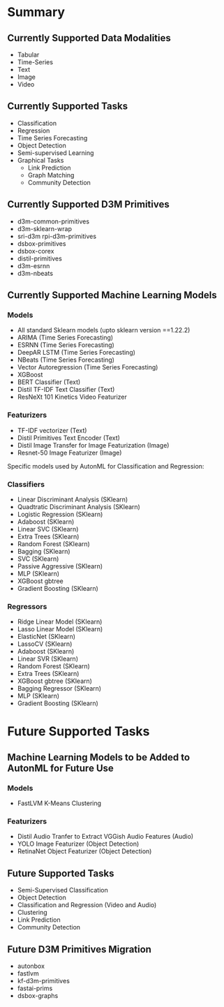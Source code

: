 # Summary

## Currently Supported Data Modalities

- Tabular
- Time-Series
- Text
- Image
- Video

## Currently Supported Tasks 
- Classification
- Regression
- Time Series Forecasting
- Object Detection
- Semi-supervised Learning
- Graphical Tasks
    - Link Prediction
    - Graph Matching
    - Community Detection

## Currently Supported D3M Primitives
- d3m-common-primitives 
- d3m-sklearn-wrap 
- sri-d3m rpi-d3m-primitives 
- dsbox-primitives 
- dsbox-corex 
- distil-primitives 
- d3m-esrnn 
- d3m-nbeats

## Currently Supported Machine Learning Models

### Models
- All standard Sklearn models (upto sklearn version ==1.22.2)
- ARIMA (Time Series Forecasting)
- ESRNN (Time Series Forecasting)
- DeepAR LSTM (Time Series Forecasting)
- NBeats (Time Series Forecasting)
- Vector Autoregression (Time Series Forecasting)
- XGBoost 
- BERT Classifier (Text)
- Distil TF-IDF Text Classifier (Text)
- ResNeXt 101 Kinetics Video Featurizer

### Featurizers
- TF-IDF vectorizer (Text)
- Distil Primitives Text Encoder (Text)
- Distil Image Transfer for Image Featurization (Image)
- Resnet-50 Image Featurizer (Image)

Specific models used by AutonML for Classification and Regression:

### Classifiers
- Linear Discriminant Analysis (SKlearn)
- Quadtratic Discriminant Analysis (SKlearn)
- Logistic Regression (SKlearn)
- Adaboost (SKlearn)
- Linear SVC (SKlearn)
- Extra Trees (SKlearn)
- Random Forest (SKlearn)
- Bagging (SKlearn)
- SVC (SKlearn)
- Passive Aggressive (SKlearn)
- MLP (SKlearn)
- XGBoost gbtree
- Gradient Boosting (SKlearn)


### Regressors
- Ridge Linear Model (SKlearn)
- Lasso Linear Model (SKlearn)
- ElasticNet (SKlearn)
- LassoCV (SKlearn)
- Adaboost (SKlearn)
- Linear SVR (SKlearn)
- Random Forest (SKlearn)
- Extra Trees (SKlearn)
- XGBoost gbtree (SKlearn)
- Bagging Regressor (SKlearn)
- MLP (SKlearn)
- Gradient Boosting (SKlearn)


# Future Supported Tasks

## Machine Learning Models to be Added to AutonML for Future Use

### Models
- FastLVM K-Means Clustering

### Featurizers
- Distil Audio Tranfer to Extract VGGish Audio Features (Audio)
- YOLO Image Featurizer (Object Detection)
- RetinaNet Object Featurizer (Object Detection)


## Future Supported Tasks
- Semi-Supervised Classification 
- Object Detection
- Classification and Regression (Video and Audio)
- Clustering
- Link Prediction
- Community Detection


## Future D3M Primitives Migration
- autonbox 
- fastlvm
- kf-d3m-primitives
- fastai-prims
- dsbox-graphs
